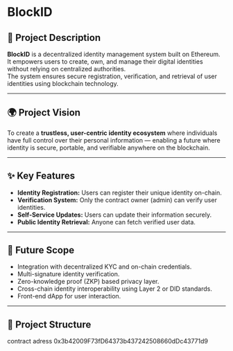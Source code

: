 # BlockID

## 🧠 Project Description
**BlockID** is a decentralized identity management system built on Ethereum.  
It empowers users to create, own, and manage their digital identities without relying on centralized authorities.  
The system ensures secure registration, verification, and retrieval of user identities using blockchain technology.

---

## 🌍 Project Vision
To create a **trustless, user-centric identity ecosystem** where individuals have full control over their personal information — enabling a future where identity is secure, portable, and verifiable anywhere on the blockchain.

---

## ✨ Key Features
- **Identity Registration:** Users can register their unique identity on-chain.  
- **Verification System:** Only the contract owner (admin) can verify user identities.  
- **Self-Service Updates:** Users can update their information securely.  
- **Public Identity Retrieval:** Anyone can fetch verified user data.

---

## 🚀 Future Scope
- Integration with decentralized KYC and on-chain credentials.  
- Multi-signature identity verification.  
- Zero-knowledge proof (ZKP) based privacy layer.  
- Cross-chain identity interoperability using Layer 2 or DID standards.  
- Front-end dApp for user interaction.

---

## 🧱 Project Structure
contract adress 0x3b42009F73fD64373b437242508660dDc43771d9
